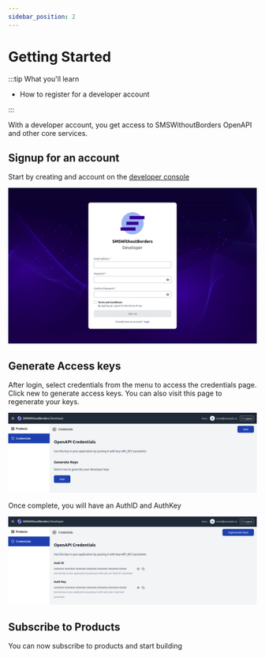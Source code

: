 ```yaml
---
sidebar_position: 2
---
```


# Getting Started

:::tip What you'll learn

* How to register for a developer account

:::

With a developer account, you get access to SMSWithoutBorders OpenAPI and other core services.

## Signup for an account

Start by creating and account on the [developer console](https://developers.smswithoutborders.com)

![Developer Signup](/img/dev_signup.png)

## Generate Access keys

After login, select credentials from the menu to access the credentials page. Click new to generate access keys. You can also visit this page to regenerate your keys.

![Generate access keys](/img/dev_creds.png)

Once complete, you will have an AuthID and AuthKey

![Generate access keys](/img/dev_creds_generated.png)

## Subscribe to Products

You can now subscribe to products and start building
